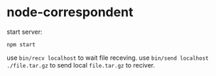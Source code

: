 # node-correspondent

start server:

```
npm start
```

use `bin/recv localhost` to wait file receving. use `bin/send localhost ./file.tar.gz` to send local `file.tar.gz` to reciver.
